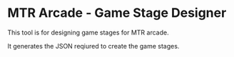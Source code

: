 # MTR Arcade - Game Stage Designer

This tool is for designing game stages for MTR arcade.

It generates the JSON reqiured to create the game stages.
